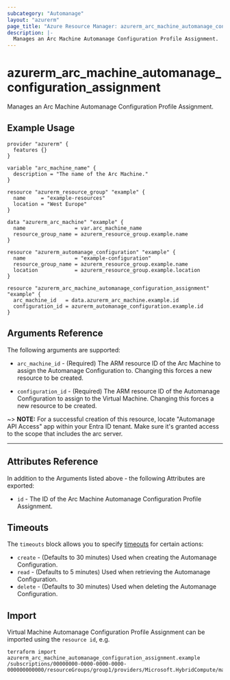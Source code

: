 ```yaml
---
subcategory: "Automanage"
layout: "azurerm"
page_title: "Azure Resource Manager: azurerm_arc_machine_automanage_configuration_assignment"
description: |-
  Manages an Arc Machine Automanage Configuration Profile Assignment.
---
```


# azurerm_arc_machine_automanage_configuration_assignment

Manages an Arc Machine Automanage Configuration Profile Assignment.

## Example Usage

```hcl
provider "azurerm" {
  features {}
}

variable "arc_machine_name" {
  description = "The name of the Arc Machine."
}

resource "azurerm_resource_group" "example" {
  name     = "example-resources"
  location = "West Europe"
}

data "azurerm_arc_machine" "example" {
  name                = var.arc_machine_name
  resource_group_name = azurerm_resource_group.example.name
}

resource "azurerm_automanage_configuration" "example" {
  name                = "example-configuration"
  resource_group_name = azurerm_resource_group.example.name
  location            = azurerm_resource_group.example.location
}

resource "azurerm_arc_machine_automanage_configuration_assignment" "example" {
  arc_machine_id   = data.azurerm_arc_machine.example.id
  configuration_id = azurerm_automanage_configuration.example.id
}

```

## Arguments Reference

The following arguments are supported:

* `arc_machine_id` - (Required) The ARM resource ID of the Arc Machine to assign the Automanage Configuration to. Changing this forces a new resource to be created.

* `configuration_id` - (Required) The ARM resource ID of the Automanage Configuration to assign to the Virtual Machine. Changing this forces a new resource to be created.

~> **NOTE:** For a successful creation of this resource, locate "Automanage API Access" app within your Entra ID tenant. Make sure it's granted access to the scope that includes the arc server.

---
## Attributes Reference

In addition to the Arguments listed above - the following Attributes are exported:

* `id` - The ID of the Arc Machine Automanage Configuration Profile Assignment.

## Timeouts

The `timeouts` block allows you to specify [timeouts](https://www.terraform.io/docs/configuration/resources.html#timeouts) for certain actions:

* `create` - (Defaults to 30 minutes) Used when creating the Automanage Configuration.
* `read` - (Defaults to 5 minutes) Used when retrieving the Automanage Configuration.
* `delete` - (Defaults to 30 minutes) Used when deleting the Automanage Configuration.

## Import

Virtual Machine Automanage Configuration Profile Assignment can be imported using the `resource id`, e.g.

```shell
terraform import azurerm_arc_machine_automanage_configuration_assignment.example /subscriptions/00000000-0000-0000-0000-000000000000/resourceGroups/group1/providers/Microsoft.HybridCompute/machines/machine1/providers/Microsoft.AutoManage/configurationProfileAssignments/default
```
